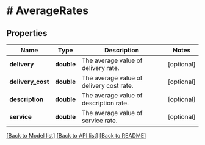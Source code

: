 # # AverageRates

## Properties

Name | Type | Description | Notes
------------ | ------------- | ------------- | -------------
**delivery** | **double** | The average value of delivery rate. | [optional] 
**delivery_cost** | **double** | The average value of delivery cost rate. | [optional] 
**description** | **double** | The average value of description rate. | [optional] 
**service** | **double** | The average value of service rate. | [optional] 

[[Back to Model list]](../../README.md#documentation-for-models) [[Back to API list]](../../README.md#documentation-for-api-endpoints) [[Back to README]](../../README.md)


